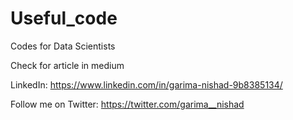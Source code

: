 # Useful_code

Codes for Data Scientists

Check for article in medium

LinkedIn: https://www.linkedin.com/in/garima-nishad-9b8385134/

Follow me on Twitter: https://twitter.com/garima__nishad
